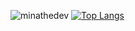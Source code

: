 ![minathedev](https://github-readme-stats.vercel.app/api?username=minathedev&show_icons=true&theme=radical)
[![Top Langs](https://github-readme-stats.vercel.app/api/top-langs/?username=minathedev&langs_count=8)](https://github.com/anuraghazra/github-readme-stats)
